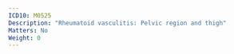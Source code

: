 ```yaml
---
ICD10: M0525
Description: "Rheumatoid vasculitis: Pelvic region and thigh"
Matters: No
Weight: 0
---
```

